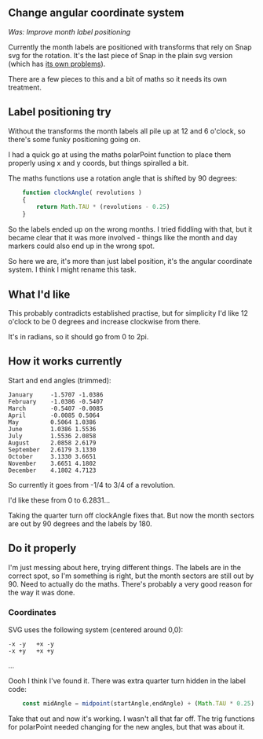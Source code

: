 Change angular coordinate system
--------------------------------

*Was: Improve month label positioning*


Currently the month labels are positioned with transforms that rely on Snap svg for the rotation.
It's the last piece of Snap in the plain svg version (which has [its own problems](<improve plain svg performance.md>)).

There are a few pieces to this and a bit of maths so it needs its own treatment.



Label positioning try
---------------------

Without the transforms the month labels all pile up at 12 and 6 o'clock, so there's some funky positioning going on.

I had a quick go at using the maths polarPoint function to place them properly using x and y coords, but things spiralled a bit.

The maths functions use a rotation angle that is shifted by 90 degrees:

```javascript
	function clockAngle( revolutions )
	{
		return Math.TAU * (revolutions - 0.25)
	}
```

So the labels ended up on the wrong months.
I tried fiddling with that, but it became clear that it was more involved - things like the month and day markers could also end up in the wrong spot.

So here we are, it's more than just label position, it's the angular coordinate system.
I think I might rename this task.


What I'd like
-------------

This probably contradicts established practise, but for simplicity I'd like 12 o'clock to be 0 degrees and increase clockwise from there.

It's in radians, so it should go from 0 to 2pi.



How it works currently
----------------------

Start and end angles (trimmed):

	January		-1.5707 -1.0386
	February	-1.0386 -0.5407
	March		-0.5407 -0.0085
	April		-0.0085 0.5064
	May			0.5064 1.0386
	June		1.0386 1.5536
	July		1.5536 2.0858
	August		2.0858 2.6179
	September	2.6179 3.1330
	October		3.1330 3.6651
	November	3.6651 4.1802
	December	4.1802 4.7123

So currently it goes from -1/4 to 3/4 of a revolution.

I'd like these from 0 to 6.2831...

Taking the quarter turn off clockAngle fixes that.
But now the month sectors are out by 90 degrees and the labels by 180.


Do it properly
--------------

I'm just messing about here, trying different things.
The labels are in the correct spot, so I'm something is right, but the month sectors are still out by 90.
Need to actually do the maths.
There's probably a very good reason for the way it was done.

### Coordinates

SVG uses the following system (centered around 0,0):

	-x -y	+x -y
	-x +y	+x +y

...

Oooh I think I've found it. There was extra quarter turn hidden in the label code:

```javascript
	const midAngle = midpoint(startAngle,endAngle) + (Math.TAU * 0.25)
```

Take that out and now it's working.
I wasn't all that far off.
The trig functions for polarPoint needed changing for the new angles, but that was about it.


